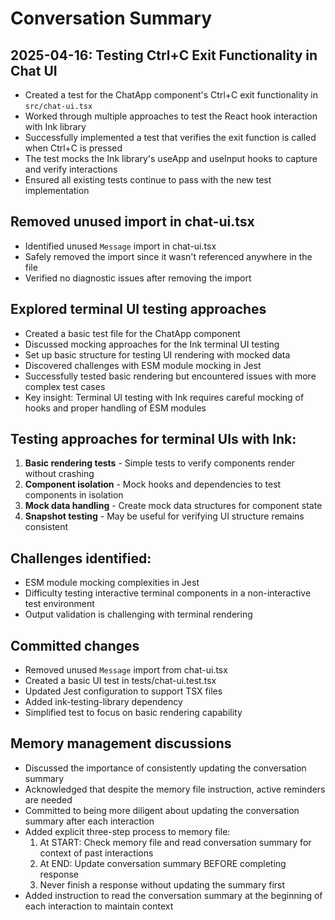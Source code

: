 # Conversation Summary

## 2025-04-16: Testing Ctrl+C Exit Functionality in Chat UI

- Created a test for the ChatApp component's Ctrl+C exit functionality in `src/chat-ui.tsx`
- Worked through multiple approaches to test the React hook interaction with Ink library
- Successfully implemented a test that verifies the exit function is called when Ctrl+C is pressed
- The test mocks the Ink library's useApp and useInput hooks to capture and verify interactions
- Ensured all existing tests continue to pass with the new test implementation

## Removed unused import in chat-ui.tsx
- Identified unused `Message` import in chat-ui.tsx
- Safely removed the import since it wasn't referenced anywhere in the file
- Verified no diagnostic issues after removing the import

## Explored terminal UI testing approaches
- Created a basic test file for the ChatApp component
- Discussed mocking approaches for the Ink terminal UI testing
- Set up basic structure for testing UI rendering with mocked data
- Discovered challenges with ESM module mocking in Jest
- Successfully tested basic rendering but encountered issues with more complex test cases
- Key insight: Terminal UI testing with Ink requires careful mocking of hooks and proper handling of ESM modules

## Testing approaches for terminal UIs with Ink:
1. **Basic rendering tests** - Simple tests to verify components render without crashing
2. **Component isolation** - Mock hooks and dependencies to test components in isolation
3. **Mock data handling** - Create mock data structures for component state
4. **Snapshot testing** - May be useful for verifying UI structure remains consistent

## Challenges identified:
- ESM module mocking complexities in Jest
- Difficulty testing interactive terminal components in a non-interactive test environment
- Output validation is challenging with terminal rendering

## Committed changes
- Removed unused `Message` import from chat-ui.tsx
- Created a basic UI test in tests/chat-ui.test.tsx
- Updated Jest configuration to support TSX files
- Added ink-testing-library dependency
- Simplified test to focus on basic rendering capability

## Memory management discussions
- Discussed the importance of consistently updating the conversation summary
- Acknowledged that despite the memory file instruction, active reminders are needed
- Committed to being more diligent about updating the conversation summary after each interaction
- Added explicit three-step process to memory file:
  1. At START: Check memory file and read conversation summary for context of past interactions
  2. At END: Update conversation summary BEFORE completing response
  3. Never finish a response without updating the summary first
- Added instruction to read the conversation summary at the beginning of each interaction to maintain context